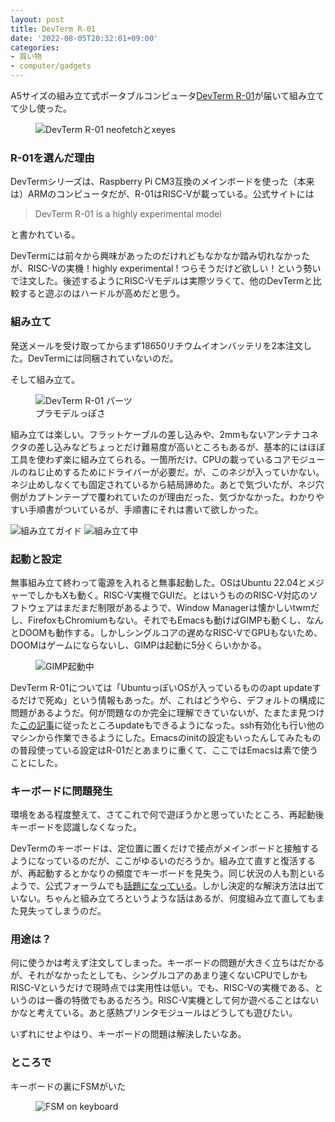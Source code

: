 ```yaml
---
layout: post
title: DevTerm R-01
date: '2022-08-05T20:32:01+09:00'
categories:
- 買い物
- computer/gadgets
---
```


A5サイズの組み立て式ポータブルコンピュータ[DevTerm R-01](https://www.clockworkpi.com/product-page/devterm-kit-r01)が届いて組み立てて少し使った。

<figure>
<img src="/blog/images/devterm-r01-neofetch.jpg" alt="DevTerm R-01 neofetchとxeyes">
</figure>

### R-01を選んだ理由

DevTermシリーズは、Raspberry Pi CM3互換のメインボードを使った（本来は）ARMのコンピュータだが、R-01はRISC-Vが載っている。公式サイトには

> DevTerm R-01 is a highly experimental model

と書かれている。

DevTermには前々から興味があったのだけれどもなかなか踏み切れなかったが、RISC-Vの実機！highly experimental ! つらそうだけど欲しい！という勢いで注文した。後述するようにRISC-Vモデルは実際ツラくて、他のDevTermと比較すると遊ぶのはハードルが高めだと思う。

### 組み立て

発送メールを受け取ってからまず18650リチウムイオンバッテリを2本注文した。DevTermには同梱されていないのだ。

そして組み立て。

<figure>
<img src="/blog/images/devterm-r01-parts.jpg" alt="DevTerm R-01 パーツ">
<figcaption>プラモデルっぽさ</figcaption>
</figure>


組み立ては楽しい。フラットケーブルの差し込みや、2mmもないアンテナコネクタの差し込みなどちょっとだけ難易度が高いところもあるが、基本的にはほぼ工具を使わず楽に組み立てられる。一箇所だけ、CPUの載っているコアモジュールのねじ止めするためにドライバーが必要だ。が、このネジが入っていかない。ネジ止めしなくても固定されているから結局諦めた。あとで気づいたが、ネジ穴側がカプトンテープで覆われていたのが理由だった、気づかなかった。わかりやすい手順書がついているが、手順書にそれは書いて欲しかった。

<img src="/blog/images/devterm-r01-guide.jpg" alt="組み立てガイド">
<img src="/blog/images/devterm-r01-assemble-2.jpg" alt="組み立て中">

### 起動と設定

無事組み立て終わって電源を入れると無事起動した。OSはUbuntu 22.04とメジャーでしかもXも動く。RISC-V実機でGUIだ。とはいうもののRISC-V対応のソフトウェアはまだまだ制限があるようで、Window Managerは懐かしいtwmだし、FirefoxもChromiumもない。それでもEmacsも動けばGIMPも動くし、なんとDOOMも動作する。しかしシングルコアの遅めなRISC-VでGPUもないため、DOOMはゲームにならないし、GIMPは起動に5分くらいかかる。

<figure>
<img src="/blog/images/devterm-r01-gimp.jpg" alt="GIMP起動中">
</figure>

DevTerm R-01については「UbuntuっぽいOSが入っているもののapt updateするだけで死ぬ」という情報もあった。が、これはどうやら、デフォルトの構成に問題があるようだ。何が問題なのか完全に理解できていないが、たまたま見つけた[この記事](https://www.abortretry.fail/p/review-of-the-clockwork-pi-devterm?triedSigningIn=true)に従ったところupdateもできるようになった。ssh有効化も行い他のマシンから作業できるようにした。Emacsのinitの設定もいったんしてみたものの普段使っている設定はR-01だとあまりに重くて、ここではEmacsは素で使うことにした。

### キーボードに問題発生

環境をある程度整えて、さてこれで何で遊ぼうかと思っていたところ、再起動後キーボードを認識しなくなった。

DevTermのキーボードは、定位置に置くだけで接点がメインボードと接触するようになっているのだが、ここがゆるいのだろうか。組み立て直すと復活するが、再起動するとかなりの頻度でキーボードを見失う。同じ状況の人も割といるようで、公式フォーラムでも[話題になっている](https://forum.clockworkpi.com/t/keyboard-connection-problems/7214)。しかし決定的な解決方法は出ていない。ちゃんと組み立てろというような話はあるが、何度組み立て直してもまた見失ってしまうのだ。

### 用途は？

何に使うかは考えず注文してしまった。キーボードの問題が大きく立ちはだかるが、それがなかったとしても、シングルコアのあまり速くないCPUでしかもRISC-Vというだけで現時点では実用性は低い。でも、RISC-Vの実機である、というのは一番の特徴でもあるだろう。RISC-V実機として何か遊べることはないかなと考えている。あと感熱プリンタモジュールはどうしても遊びたい。

いずれにせよやはり、キーボードの問題は解決したいなあ。

### ところで

キーボードの裏にFSMがいた

<figure>
<img src="/blog/images/devterm-r01-fsm.jpg" alt="FSM on keyboard">
</figure>



